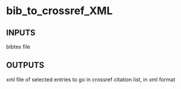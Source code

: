 # bib_to_crossref_XML

## INPUTS
bibtex file

## OUTPUTS
xml file of selected entries to go in crossref citation list, in xml format
